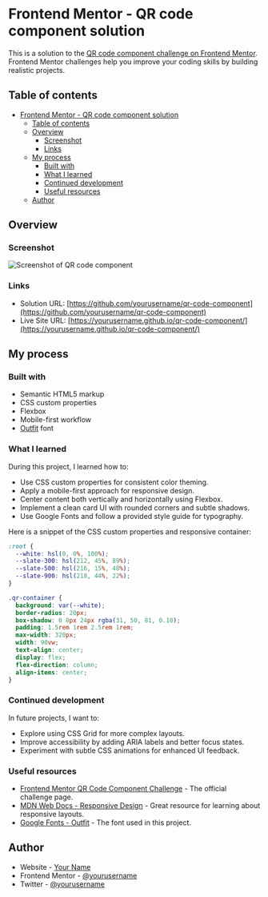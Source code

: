 # Frontend Mentor - QR code component solution

This is a solution to the [QR code component challenge on Frontend Mentor](https://www.frontendmentor.io/challenges/qr-code-component-iux_sIO_H). Frontend Mentor challenges help you improve your coding skills by building realistic projects.

## Table of contents

- [Frontend Mentor - QR code component solution](#frontend-mentor---qr-code-component-solution)
  - [Table of contents](#table-of-contents)
  - [Overview](#overview)
    - [Screenshot](#screenshot)
    - [Links](#links)
  - [My process](#my-process)
    - [Built with](#built-with)
    - [What I learned](#what-i-learned)
    - [Continued development](#continued-development)
    - [Useful resources](#useful-resources)
  - [Author](#author)

## Overview

### Screenshot

![Screenshot of QR code component](./screenshot.jpg)

### Links

- Solution URL: [https://github.com/yourusername/qr-code-component](https://github.com/yourusername/qr-code-component)
- Live Site URL: [https://yourusername.github.io/qr-code-component/](https://yourusername.github.io/qr-code-component/)

## My process

### Built with

- Semantic HTML5 markup
- CSS custom properties
- Flexbox
- Mobile-first workflow
- [Outfit](https://fonts.google.com/specimen/Outfit) font

### What I learned

During this project, I learned how to:
- Use CSS custom properties for consistent color theming.
- Apply a mobile-first approach for responsive design.
- Center content both vertically and horizontally using Flexbox.
- Implement a clean card UI with rounded corners and subtle shadows.
- Use Google Fonts and follow a provided style guide for typography.

Here is a snippet of the CSS custom properties and responsive container:

```css
:root {
  --white: hsl(0, 0%, 100%);
  --slate-300: hsl(212, 45%, 89%);
  --slate-500: hsl(216, 15%, 48%);
  --slate-900: hsl(218, 44%, 22%);
}

.qr-container {
  background: var(--white);
  border-radius: 20px;
  box-shadow: 0 8px 24px rgba(31, 50, 81, 0.10);
  padding: 1.5rem 1rem 2.5rem 1rem;
  max-width: 320px;
  width: 90vw;
  text-align: center;
  display: flex;
  flex-direction: column;
  align-items: center;
}
```

### Continued development

In future projects, I want to:
- Explore using CSS Grid for more complex layouts.
- Improve accessibility by adding ARIA labels and better focus states.
- Experiment with subtle CSS animations for enhanced UI feedback.

### Useful resources

- [Frontend Mentor QR Code Component Challenge](https://www.frontendmentor.io/challenges/qr-code-component-iux_sIO_H) - The official challenge page.
- [MDN Web Docs - Responsive Design](https://developer.mozilla.org/en-US/docs/Learn/CSS/CSS_layout/Responsive_Design) - Great resource for learning about responsive layouts.
- [Google Fonts - Outfit](https://fonts.google.com/specimen/Outfit) - The font used in this project.

## Author

- Website - [Your Name](https://www.your-site.com)
- Frontend Mentor - [@yourusername](https://www.frontendmentor.io/profile/yourusername)
- Twitter - [@yourusername](https://www.twitter.com/yourusername)
